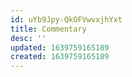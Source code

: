 ```yaml
---
id: uYb9Jpy-QkOFVwvxjhYxt
title: Commentary
desc: ''
updated: 1639759165189
created: 1639759165189
---
```


